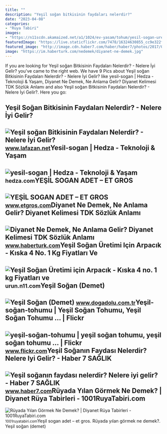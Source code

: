 ```yaml
---
title: ""
description: "Yeşil soğan bitkisinin faydaları nelerdir?"
date: "2023-04-08"
categories:
- "Ruya Tabiri"
images:
- "https://n11scdn.akamaized.net/a1/1024/ev-yasam/tohum/yesil-sogan-uretimi-icin-arpacik-kiska-4-no-1-kg__1118857262660975.jpg"
featuredImage: "https://live.staticflickr.com/7478/16324630855_cc9e322f69_z.jpg"
featured_image: "http://image.cdn.haber7.com/haber/haber7/photos/2017/02/kZoWg_1484296263_6399.jpg"
image: "https://im.haberturk.com/nedemek/diyanet-ne-demek.jpg"
---
```


If you are looking for Yeşil soğan Bitkisinin Faydaları Nelerdir? - Nelere İyi Gelir? you've came to the right web. We have 9 Pics about Yeşil soğan Bitkisinin Faydaları Nelerdir? - Nelere İyi Gelir? like yesil-sogan | Hedza - Teknoloji &amp; Yaşam, Diyanet Ne Demek, Ne Anlama Gelir? Diyanet Kelimesi TDK Sözlük Anlamı and also Yeşil soğan Bitkisinin Faydaları Nelerdir? - Nelere İyi Gelir?. Here you go:

Yeşil Soğan Bitkisinin Faydaları Nelerdir? - Nelere İyi Gelir?
--------------------------------------------------------------

 ![Yeşil soğan Bitkisinin Faydaları Nelerdir? - Nelere İyi Gelir?](https://www.lafazan.net/wp-content/uploads/2020/02/yesil-sogan-bitkisinin-faydalari-nelerdir.jpg) <small>www.lafazan.net</small>Yesil-sogan | Hedza - Teknoloji &amp; Yaşam
-------------------------------------------

 ![yesil-sogan | Hedza - Teknoloji & Yaşam](https://hedza.com/wp-content/uploads/2020/01/yesil-sogan.jpg) <small>hedza.com</small>YEŞİL SOGAN ADET – ET GROS
--------------------------

 ![YEŞİL SOGAN ADET – ET GROS](https://www.etgros.com/wp-content/uploads/2020/05/f9JFM_1524573270_369-600x284.png) <small>www.etgros.com</small>Diyanet Ne Demek, Ne Anlama Gelir? Diyanet Kelimesi TDK Sözlük Anlamı
---------------------------------------------------------------------

 ![Diyanet Ne Demek, Ne Anlama Gelir? Diyanet Kelimesi TDK Sözlük Anlamı](https://im.haberturk.com/nedemek/diyanet-ne-demek.jpg) <small>www.haberturk.com</small>Yeşil Soğan Üretimi Için Arpacık - Kıska 4 No. 1 Kg Fiyatları Ve
----------------------------------------------------------------

 ![Yeşil Soğan Üretimi için Arpacık - Kıska 4 no. 1 kg Fiyatları ve](https://n11scdn.akamaized.net/a1/1024/ev-yasam/tohum/yesil-sogan-uretimi-icin-arpacik-kiska-4-no-1-kg__1118857262660975.jpg) <small>urun.n11.com</small>Yeşil Soğan (Demet)
-------------------

 ![Yeşil Soğan (Demet)](https://www.dogadolu.com.tr/Uploads/UrunResimleri/buyuk/yesil-sogan-demet-c1-238.jpg) <small>www.dogadolu.com.tr</small>Yeşil-soğan-tohumu | Yeşil Soğan Tohumu, Yeşil Soğan Tohumu … | Flickr
----------------------------------------------------------------------

 ![yeşil-soğan-tohumu | yeşil soğan tohumu, yeşil soğan tohumu … | Flickr](https://live.staticflickr.com/7478/16324630855_cc9e322f69_z.jpg) <small>www.flickr.com</small>Yeşil Soğanın Faydası Nelerdir? Nelere Iyi Gelir? - Haber 7 SAĞLIK
------------------------------------------------------------------

 ![Yeşil soğanın faydası nelerdir? Nelere iyi gelir? - Haber 7 SAĞLIK](http://image.cdn.haber7.com/haber/haber7/photos/2017/02/kZoWg_1484296263_6399.jpg) <small>www.haber7.com</small>Rüyada Yılan Görmek Ne Demek? | Diyanet Rüya Tabirleri - 1001RuyaTabiri.com
---------------------------------------------------------------------------

 ![Rüyada Yılan Görmek Ne Demek? | Diyanet Rüya Tabirleri - 1001RuyaTabiri.com](https://1001ruyatabiri.com/wp-content/uploads/2019/06/Ruyada-yilan-Gormek-Ne-Demek-Diyanet-Ruya-Tabirleri-dini-islami-diyanet-ruya-tabirleri-sozlugu-ansiklopedisi.jpg?v=1576778791) <small>1001ruyatabiri.com</small>Yeşi̇l sogan adet – et gros. Rüyada yılan görmek ne demek?. Yeşil soğan (demet)
